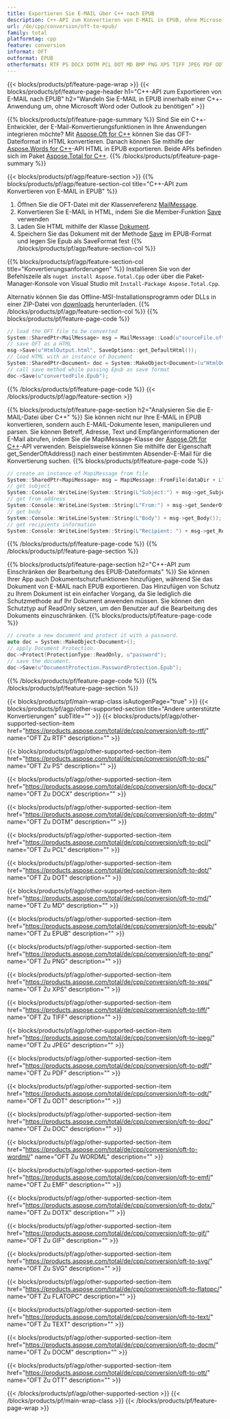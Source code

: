 ```yaml
---
title: Exportieren Sie E-MAIL über C++ nach EPUB
description: C++-API zum Konvertieren von E-MAIL in EPUB, ohne Microsoft Word oder Outlook zu verwenden
url: /de/cpp/conversion/oft-to-epub/
family: total
platformtag: cpp
feature: conversion
informat: OFT
outformat: EPUB
otherformats: RTF PS DOCX DOTM PCL DOT MD BMP PNG XPS TIFF JPEG PDF ODT DOC WORDML EMF DOTX GIF SVG FLATOPC TEXT DOCM OTT
---
```

{{< blocks/products/pf/feature-page-wrap >}}
{{< blocks/products/pf/feature-page-header h1="C++-API zum Exportieren von E-MAIL nach EPUB" h2="Wandeln Sie E-MAIL in EPUB innerhalb einer C++-Anwendung um, ohne Microsoft Word oder Outlook zu benötigen" >}}

{{% blocks/products/pf/feature-page-summary %}}
Sind Sie ein C++-Entwickler, der E-Mail-Konvertierungsfunktionen in Ihre Anwendungen integrieren möchte? Mit [Aspose.Oft for C++](https://products.aspose.com/oft/cpp/) können Sie das OFT-Dateiformat in HTML konvertieren. Danach können Sie mithilfe der [Aspose.Words for C++](https://products.aspose.com/words/cpp/)-API HTML in EPUB exportieren. Beide APIs befinden sich im Paket [Aspose.Total for C++](https://products.aspose.com/total/cpp/). 
{{% /blocks/products/pf/feature-page-summary  %}}

{{< blocks/products/pf/agp/feature-section >}}
{{% blocks/products/pf/agp/feature-section-col title="C++-API zum Konvertieren von E-MAIL in EPUB" %}}
1. Öffnen Sie die OFT-Datei mit der Klassenreferenz [MailMessage](https://reference.aspose.com/oft/cpp/class/aspose.oft.mail_message).
2. Konvertieren Sie E-MAIL in HTML, indem Sie die Member-Funktion [Save](https://reference.aspose.com/oft/cpp/class/aspose.oft.mail_message#a7e7c6b50c8db5a8bcc6934db02b4a786) verwenden
3. Laden Sie HTML mithilfe der Klasse [Dokument](https://reference.aspose.com/words/cpp/class/aspose.words.document).
4. Speichern Sie das Dokument mit der Methode [Save](https://reference.aspose.com/words/cpp/class/aspose.words.document#save_string_saveformat) im EPUB-Format und legen Sie Epub als SaveFormat fest
{{% /blocks/products/pf/agp/feature-section-col %}}

{{% blocks/products/pf/agp/feature-section-col title="Konvertierungsanforderungen" %}}
Installieren Sie von der Befehlszeile als ```nuget install Aspose.Total.Cpp``` oder über die Paket-Manager-Konsole von Visual Studio mit ```Install-Package Aspose.Total.Cpp```.

Alternativ können Sie das Offline-MSI-Installationsprogramm oder DLLs in einer ZIP-Datei von [downloads](https://downloads.aspose.com/total/cpp) herunterladen.
{{% /blocks/products/pf/agp/feature-section-col %}}
{{% blocks/products/pf/feature-page-code %}}

```cpp
// load the OFT file to be converted
System::SharedPtr<MailMessage> msg = MailMessage::Load(u"sourceFile.oft");
// save OFT as a HTML 
msg->Save(u"HtmlOutput.html", SaveOptions::get_DefaultHtml());  
// load HTML with an instance of Document
System::SharedPtr<Document> doc = System::MakeObject<Document>(u"HtmlOutput.html");
// call save method while passing Epub as save format
doc->Save(u"convertedFile.Epub");
```

{{% /blocks/products/pf/feature-page-code %}}
{{< /blocks/products/pf/agp/feature-section >}}

{{% blocks/products/pf/feature-page-section  h2="Analysieren Sie die E-MAIL-Datei über C++" %}}
Sie können nicht nur Ihre E-MAIL in EPUB konvertieren, sondern auch E-MAIL-Dokumente lesen, manipulieren und parsen. Sie können Betreff, Adresse, Text und Empfängerinformationen der E-Mail abrufen, indem Sie die MapiMessage-Klasse der [Aspose.Oft for C++](https://products.aspose.com/oft/cpp/)-API verwenden. Beispielsweise können Sie mithilfe der Eigenschaft get_SenderOftAddress() nach einer bestimmten Absender-E-Mail für die Konvertierung suchen.
{{% blocks/products/pf/feature-page-code %}}

```cpp
// create an instance of MapiMessage from file
System::SharedPtr<MapiMessage> msg = MapiMessage::FromFile(dataDir + L"message.oft");
// get subject
System::Console::WriteLine(System::String(L"Subject:") + msg->get_Subject());
// get from address
System::Console::WriteLine(System::String(L"From:") + msg->get_SenderOftAddress());
// get body
System::Console::WriteLine(System::String(L"Body") + msg->get_Body());
// get recipients information
System::Console::WriteLine(System::String(L"Recipient: ") + msg->get_Recipients());
```
{{% /blocks/products/pf/feature-page-code  %}}
{{% /blocks/products/pf/feature-page-section %}}

{{% blocks/products/pf/feature-page-section  h2="C++-API zum Einschränken der Bearbeitung des EPUB-Dateiformats" %}}
Sie können Ihrer App auch Dokumentschutzfunktionen hinzufügen, während Sie das Dokument von E-MAIL nach EPUB exportieren. Das Hinzufügen von Schutz zu Ihrem Dokument ist ein einfacher Vorgang, da Sie lediglich die Schutzmethode auf Ihr Dokument anwenden müssen. Sie können den Schutztyp auf ReadOnly setzen, um den Benutzer auf die Bearbeitung des Dokuments einzuschränken.
{{% blocks/products/pf/feature-page-code %}}

```cpp
// create a new document and protect it with a password.
auto doc = System::MakeObject<Document>();
// apply Document Protection.
doc->Protect(ProtectionType::ReadOnly, u"password");
// save the document.
doc->Save(u"DocumentProtection.PasswordProtection.Epub");
```
{{% /blocks/products/pf/feature-page-code  %}}
{{% /blocks/products/pf/feature-page-section %}}

{{< blocks/products/pf/main-wrap-class isAutogenPage="true" >}}
{{< blocks/products/pf/agp/other-supported-section title="Andere unterstützte Konvertierungen" subTitle="" >}}
{{< blocks/products/pf/agp/other-supported-section-item href="https://products.aspose.com/total/de/cpp/conversion/oft-to-rtf/" name="OFT Zu RTF" description="" >}}

{{< blocks/products/pf/agp/other-supported-section-item href="https://products.aspose.com/total/de/cpp/conversion/oft-to-ps/" name="OFT Zu PS" description="" >}}

{{< blocks/products/pf/agp/other-supported-section-item href="https://products.aspose.com/total/de/cpp/conversion/oft-to-docx/" name="OFT Zu DOCX" description="" >}}

{{< blocks/products/pf/agp/other-supported-section-item href="https://products.aspose.com/total/de/cpp/conversion/oft-to-dotm/" name="OFT Zu DOTM" description="" >}}

{{< blocks/products/pf/agp/other-supported-section-item href="https://products.aspose.com/total/de/cpp/conversion/oft-to-pcl/" name="OFT Zu PCL" description="" >}}

{{< blocks/products/pf/agp/other-supported-section-item href="https://products.aspose.com/total/de/cpp/conversion/oft-to-dot/" name="OFT Zu DOT" description="" >}}

{{< blocks/products/pf/agp/other-supported-section-item href="https://products.aspose.com/total/de/cpp/conversion/oft-to-md/" name="OFT Zu MD" description="" >}}

{{< blocks/products/pf/agp/other-supported-section-item href="https://products.aspose.com/total/de/cpp/conversion/oft-to-epub/" name="OFT Zu EPUB" description="" >}}

{{< blocks/products/pf/agp/other-supported-section-item href="https://products.aspose.com/total/de/cpp/conversion/oft-to-png/" name="OFT Zu PNG" description="" >}}

{{< blocks/products/pf/agp/other-supported-section-item href="https://products.aspose.com/total/de/cpp/conversion/oft-to-xps/" name="OFT Zu XPS" description="" >}}

{{< blocks/products/pf/agp/other-supported-section-item href="https://products.aspose.com/total/de/cpp/conversion/oft-to-tiff/" name="OFT Zu TIFF" description="" >}}

{{< blocks/products/pf/agp/other-supported-section-item href="https://products.aspose.com/total/de/cpp/conversion/oft-to-jpeg/" name="OFT Zu JPEG" description="" >}}

{{< blocks/products/pf/agp/other-supported-section-item href="https://products.aspose.com/total/de/cpp/conversion/oft-to-pdf/" name="OFT Zu PDF" description="" >}}

{{< blocks/products/pf/agp/other-supported-section-item href="https://products.aspose.com/total/de/cpp/conversion/oft-to-odt/" name="OFT Zu ODT" description="" >}}

{{< blocks/products/pf/agp/other-supported-section-item href="https://products.aspose.com/total/de/cpp/conversion/oft-to-doc/" name="OFT Zu DOC" description="" >}}

{{< blocks/products/pf/agp/other-supported-section-item href="https://products.aspose.com/total/de/cpp/conversion/oft-to-wordml/" name="OFT Zu WORDML" description="" >}}

{{< blocks/products/pf/agp/other-supported-section-item href="https://products.aspose.com/total/de/cpp/conversion/oft-to-emf/" name="OFT Zu EMF" description="" >}}

{{< blocks/products/pf/agp/other-supported-section-item href="https://products.aspose.com/total/de/cpp/conversion/oft-to-dotx/" name="OFT Zu DOTX" description="" >}}

{{< blocks/products/pf/agp/other-supported-section-item href="https://products.aspose.com/total/de/cpp/conversion/oft-to-gif/" name="OFT Zu GIF" description="" >}}

{{< blocks/products/pf/agp/other-supported-section-item href="https://products.aspose.com/total/de/cpp/conversion/oft-to-svg/" name="OFT Zu SVG" description="" >}}

{{< blocks/products/pf/agp/other-supported-section-item href="https://products.aspose.com/total/de/cpp/conversion/oft-to-flatopc/" name="OFT Zu FLATOPC" description="" >}}

{{< blocks/products/pf/agp/other-supported-section-item href="https://products.aspose.com/total/de/cpp/conversion/oft-to-text/" name="OFT Zu TEXT" description="" >}}

{{< blocks/products/pf/agp/other-supported-section-item href="https://products.aspose.com/total/de/cpp/conversion/oft-to-docm/" name="OFT Zu DOCM" description="" >}}

{{< blocks/products/pf/agp/other-supported-section-item href="https://products.aspose.com/total/de/cpp/conversion/oft-to-ott/" name="OFT Zu OTT" description="" >}}


{{< /blocks/products/pf/agp/other-supported-section >}}
{{< /blocks/products/pf/main-wrap-class >}}
{{< /blocks/products/pf/feature-page-wrap >}}